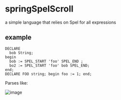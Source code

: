 # springSpelScroll
a simple language that relies on Spel for all expressions

## example 
```
DECLARE 
  bob String; 
begin
  bob := SPEL_START 'foo' SPEL_END ;
  bo2 := SPEL_START 'foo' bob SPEL_END;
end;
DECLARE FOO string; begin foo := 1; end;
```
Parses like:

![image](https://github.com/scottccote/spel_scroll/assets/4732892/a6d9bd7a-da65-4764-ae31-f68694435bb0)
